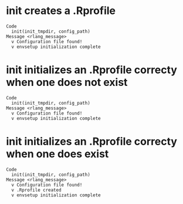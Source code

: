# init creates a .Rprofile

    Code
      init(init_tmpdir, config_path)
    Message <rlang_message>
      v Configuration file found!
      v envsetup initialization complete

# init initializes an .Rprofile correcty when one does not exist

    Code
      init(init_tmpdir, config_path)
    Message <rlang_message>
      v Configuration file found!
      v envsetup initialization complete

# init initializes an .Rprofile correcty when one does exist

    Code
      init(init_tmpdir, config_path)
    Message <rlang_message>
      v Configuration file found!
      v .Rprofile created
      v envsetup initialization complete

